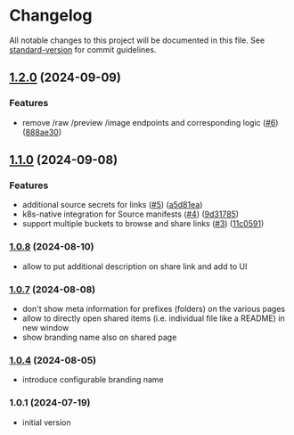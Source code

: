 # Changelog

All notable changes to this project will be documented in this file. See [standard-version](https://github.com/conventional-changelog/standard-version) for commit guidelines.

## [1.2.0](https://github.com/versioneer-tech/package-r/compare/v1.1.0...v1.2.0) (2024-09-09)


### Features

* remove /raw /preview /image endpoints and corresponding logic ([#6](https://github.com/versioneer-tech/package-r/issues/6)) ([888ae30](https://github.com/versioneer-tech/package-r/commit/888ae30f4b9cb2831e2f13cb61f6fa7fe465e0c6))

## [1.1.0](https://github.com/versioneer-tech/package-r/compare/v1.0.8...v1.1.0) (2024-09-08)


### Features

* additional source secrets for links ([#5](https://github.com/versioneer-tech/package-r/issues/5)) ([a5d81ea](https://github.com/versioneer-tech/package-r/commit/a5d81ea969d92242e9677378a78c44775b083ee1))
* k8s-native integration for Source manifests ([#4](https://github.com/versioneer-tech/package-r/issues/4)) ([9d31785](https://github.com/versioneer-tech/package-r/commit/9d31785fe66746886fb0d771472ac4f0d4234532))
* support multiple buckets to browse and share links ([#3](https://github.com/versioneer-tech/package-r/issues/3)) ([11c0591](https://github.com/versioneer-tech/package-r/commit/11c059130265b2fbe4235f9e272f67f45bab5671))

### [1.0.8](https://github.com/versioneer-tech/package-r/compare/v1.0.7...v1.0.8) (2024-08-10)

- allow to put additional description on share link and add to UI

### [1.0.7](https://github.com/versioneer-tech/package-r/compare/v1.0.4...v1.0.7) (2024-08-08)

- don't show meta information for prefixes (folders) on the various pages
- allow to directly open shared items (i.e. individual file like a README) in new window
- show branding name also on shared page

### [1.0.4](https://github.com/versioneer-tech/package-r/compare/v1.0.1...v1.0.4) (2024-08-05)

- introduce configurable branding name

### 1.0.1 (2024-07-19)

- initial version